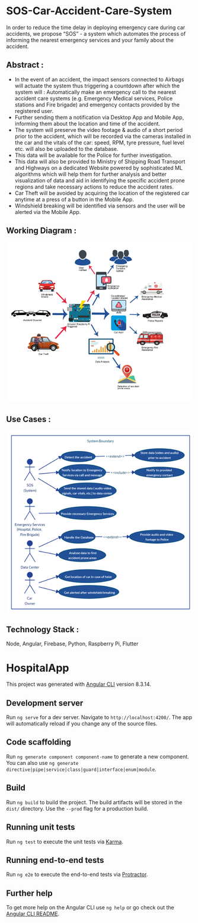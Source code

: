 # SOS-Car-Accident-Care-System
In order to reduce the time delay in deploying emergency care during car accidents, we propose “SOS” - a system which automates the process of informing the nearest emergency services and your family about the accident.

## Abstract : 
- In the event of an accident, the impact sensors connected to Airbags will actuate the system thus triggering a countdown after which the system will :
Automatically make an emergency call to the nearest accident care systems (e.g. Emergency Medical services, Police stations and Fire brigade) and emergency contacts provided by the registered user.
- Further sending  them a notification via Desktop App and Mobile App, informing them about the location and time of the accident.
- The system will preserve the video footage & audio of a short period prior to the accident, which will be recorded via the cameras installed in the car and  the vitals of the car: speed, RPM, tyre pressure, fuel level etc. will also be uploaded to the database.
- This data will be available for the Police for further investigation.
- This data will also be provided to Ministry of Shipping Road Transport and Highways on a dedicated Website powered by sophisticated ML algorithms which will help them  for further analysis and better visualization of data and aid in identifying the specific accident prone regions and take necessary actions to reduce the accident rates. 
- Car Theft will be avoided by acquiring the location of the registered car anytime at a press of a button in the Mobile App. 
- Windshield breaking will be identified via sensors and  the user will be alerted via the Mobile App.

## Working Diagram : 
![SIH](./SIH.png)

## Use Cases : 
![SIH2](./SIH2.png)

## Technology Stack :
Node, Angular, Firebase, Python, Raspberry Pi, Flutter


# HospitalApp

This project was generated with [Angular CLI](https://github.com/angular/angular-cli) version 8.3.14.

## Development server

Run `ng serve` for a dev server. Navigate to `http://localhost:4200/`. The app will automatically reload if you change any of the source files.

## Code scaffolding

Run `ng generate component component-name` to generate a new component. You can also use `ng generate directive|pipe|service|class|guard|interface|enum|module`.

## Build

Run `ng build` to build the project. The build artifacts will be stored in the `dist/` directory. Use the `--prod` flag for a production build.

## Running unit tests

Run `ng test` to execute the unit tests via [Karma](https://karma-runner.github.io).

## Running end-to-end tests

Run `ng e2e` to execute the end-to-end tests via [Protractor](http://www.protractortest.org/).

## Further help

To get more help on the Angular CLI use `ng help` or go check out the [Angular CLI README](https://github.com/angular/angular-cli/blob/master/README.md).
